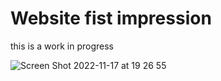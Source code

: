# Website fist impression

this is a work in progress

![Screen Shot 2022-11-17 at 19 26 55](https://user-images.githubusercontent.com/105243122/202573465-61d5c7f2-d5ca-4df9-aa00-c9a3a04bfc60.png)
